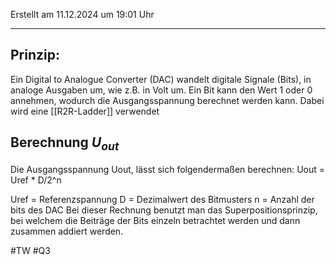 Erstellt am 11.12.2024 um 19:01 Uhr

---
## Prinzip:
Ein Digital to Analogue Converter (DAC) wandelt digitale Signale (Bits), in analoge Ausgaben um, wie z.B. in Volt um. Ein Bit kann den Wert 1 oder 0 annehmen, wodurch die Ausgangsspannung berechnet werden kann.
Dabei wird eine [[R2R-Ladder]] verwendet 


## Berechnung $U_{out}$  
Die Ausgangsspannung Uout, lässt sich folgendermaßen berechnen:
Uout = Uref * D/2^n 

Uref = Referenzspannung
D = Dezimalwert des Bitmusters
n = Anzahl der bits des DAC
Bei dieser Rechnung benutzt man das Superpositionsprinzip, bei welchem die Beiträge der Bits einzeln betrachtet werden und dann zusammen addiert werden.



#TW #Q3